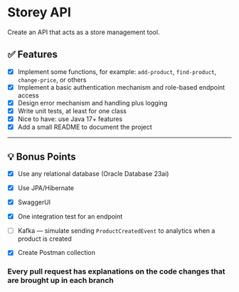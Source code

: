 # Storey API

Create an API that acts as a store management tool.

## ✅ Features

- [x] Implement some functions, for example: `add-product`, `find-product`, `change-price`, or others  
- [x] Implement a basic authentication mechanism and role-based endpoint access  
- [x] Design error mechanism and handling plus logging  
- [x] Write unit tests, at least for one class  
- [x] Nice to have: use Java 17+ features  
- [x] Add a small README to document the project  

---

## 💡 Bonus Points

- [x] Use any relational database (Oracle Database 23ai)  
- [x] Use JPA/Hibernate  
- [x] SwaggerUI  
- [x] One integration test for an endpoint
- [ ] Kafka — simulate sending `ProductCreatedEvent` to analytics when a product is created  
- [x] Create Postman collection  


### Every pull request has explanations on the code changes that are brought up in each branch  

